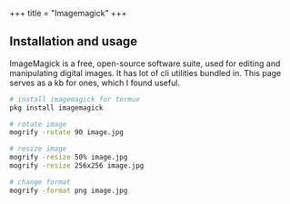 +++
title = "Imagemagick"
+++

## Installation and usage


ImageMagick is a free, open-source software suite, used for editing and manipulating digital images. It has lot of cli utilities bundled in. This page serves as a kb for ones, which I found useful.

```bash
# install imagemagick for termux
pkg install imagemagick

# rotate image
mogrify -rotate 90 image.jpg

# resize image
mogrify -resize 50% image.jpg
mogrify -resize 256x256 image.jpg

# change format
mogrify -format png image.jpg
```
